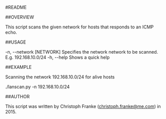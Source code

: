 #README

##OVERVIEW

This script scans the given network for hosts that responds to an ICMP echo.

##USAGE

  -n, --network [NETWORK]    Specifies the network network to be scanned. E.g. 192.168.10.0/24
  -h, --help                 Shows a quick help

##EXAMPLE

Scanning the network 192.168.10.0/24 for alive hosts

  ./lanscan.py -n 192.168.10.0/24

##AUTHOR

This script was written by Christoph Franke (christoph.franke@me.com) in 2015.
